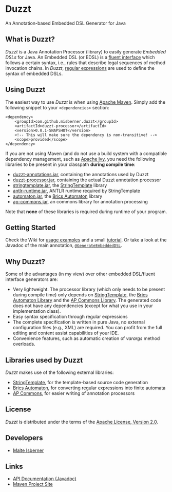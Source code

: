 Duzzt
================
An Annotation-based Embedded DSL Generator for Java

What is Duzzt?
-----------------
*Duzzt* is a Java Annotation Processor (library) to easily generate *Embedded DSLs* for Java. An Embedded DSL (or EDSL) is a [fluent interface](https://en.wikipedia.org/wiki/Fluent_interface) which follows a certain syntax, i.e., rules that describe legal sequences of method invocation chains. In *Duzzt*, [regular expressions](https://en.wikipedia.org/wiki/Regular_expression) are used to define the syntax of embedded DSLs.


Using Duzzt
-----------------
The easiest way to use *Duzzt* is when using [Apache Maven](http://maven.apache.org). Simply add the following snippet to your `<dependencies>` section:
```
<dependency>
    <groupId>com.github.misberner.duzzt</groupId>
    <artifactId>duzzt-processor</artifactId>
    <version>0.0.1-SNAPSHOT</version>
    <!-- This will make sure the dependency is non-transitive! -->
    <scope>provided</scope>
</dependency>
```

If you are not using Maven (and do not use a build system with a compatible dependency management, such as [Apache Ivy](http://ant.apache.org/ivy/), you need the following libraries to be present in your classpath **during compile time**:
* [duzzt-annotations.jar](...), containing the annotations used by Duzzt
* [duzzt-processor.jar](...), containing the actual Duzzt annotation processor
* [stringtemplate.jar](...), the [StringTemplate](http://www.stringtemplate.org/) library
* [antlr-runtime.jar](...), ANTLR runtime required by StringTemplate
* [automaton.jar](...), the [Brics Automaton](http://www.brics.dk/automaton/) library
* [ap-commons.jar](...), an commons library for annotation processing

Note that **none** of these libraries is required during runtime of your program.

Getting Started
-----------------
Check the Wiki for [usage examples](todo) and a small [tutorial](todo). Or take a look at the Javadoc of the main annotation, [`@GenerateEmbeddedDSL`](https://misberner.github.com/duzzt/maven-site/apidocs/com/github/misberner/duzzt/annotations/GenerateEmbeddedDSL.html).


Why Duzzt?
-----------------
Some of the advantages (in my view) over other embedded DSL/fluent interface generators are:
* Very lightweight. The processor library (which only needs to be present during compile time) only depends on [StringTemplate](http://www.stringtemplate.org/), the [Brics Automaton Library](http://www.brics.dk/automaton/) and the [AP Commons Library](https://github.com/misberner/ap-commons). The generated code does not have any dependencies (except for what you use in your implementation class).
* Easy syntax specification through regular expressions
* The complete specification is written in pure Java, no external configuration files (e.g., XML) are required. You can profit from the full editing and content assist capabilities of your IDE.
* Convenience features, such as automatic creation of *varargs* method overloads.


Libraries used by Duzzt
-----------------
*Duzzt* makes use of the following external libraries:
* [StringTemplate](http://www.stringtemplate.org/), for the template-based source code generation
* [Brics Automaton](http://www.brics.dk/automaton/), for converting regular expressions into finite automata
* [AP Commons](https://github.com/misberner/ap-commons/), for easier writing of annotation processors


License
-----------------
*Duzzt* is distributed under the terms of the [Apache License, Version 2.0](http://www.apache.org/licenses/LICENSE-2.0.html).


Developers
-----------------
* [Malte Isberner](https://github.com/misberner)


Links
-----------------
* [API Documentation (Javadoc)](https://misberner.github.com/duzzt/maven-site/apidocs/)
* [Maven Project Site](https://misberner.github.com/duzzt/maven-site/)
